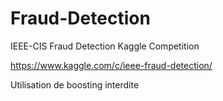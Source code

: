 # Fraud-Detection
IEEE-CIS Fraud Detection Kaggle Competition

https://www.kaggle.com/c/ieee-fraud-detection/

Utilisation de boosting interdite
